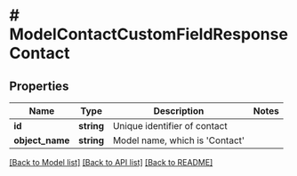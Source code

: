 # # ModelContactCustomFieldResponseContact

## Properties

Name | Type | Description | Notes
------------ | ------------- | ------------- | -------------
**id** | **string** | Unique identifier of contact |
**object_name** | **string** | Model name, which is &#39;Contact&#39; |

[[Back to Model list]](../../README.md#models) [[Back to API list]](../../README.md#endpoints) [[Back to README]](../../README.md)
